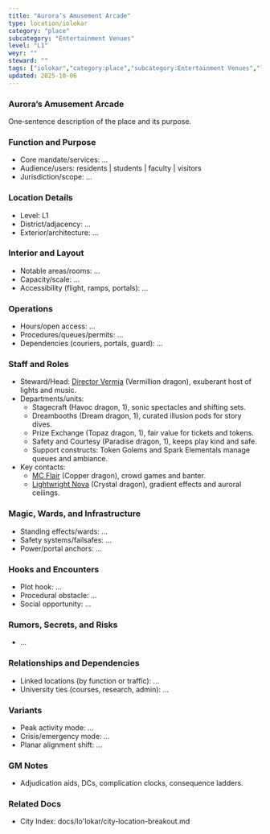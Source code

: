 ```yaml
---
title: "Aurora’s Amusement Arcade"
type: location/iolokar
category: "place"
subcategory: "Entertainment Venues"
level: "L1"
weyr: ""
steward: ""
tags: ["iolokar","category:place","subcategory:Entertainment Venues","level:L1"]
updated: 2025-10-06
---
```

### Aurora’s Amusement Arcade

One‑sentence description of the place and its purpose.

### Function and Purpose

- Core mandate/services: ...
- Audience/users: residents | students | faculty | visitors
- Jurisdiction/scope: ...

### Location Details

- Level: L1
- District/adjacency: ...
- Exterior/architecture: ...

### Interior and Layout

- Notable areas/rooms: ...
- Capacity/scale: ...
- Accessibility (flight, ramps, portals): ...

### Operations

- Hours/open access: ...
- Procedures/queues/permits: ...
- Dependencies (couriers, portals, guard): ...

### Staff and Roles

- Steward/Head: [Director Vermia](../People/director-vermia.md) (Vermillion dragon), exuberant host of lights and music.
- Departments/units:
  - Stagecraft (Havoc dragon, 1), sonic spectacles and shifting sets.
  - Dreambooths (Dream dragon, 1), curated illusion pods for story dives.
  - Prize Exchange (Topaz dragon, 1), fair value for tickets and tokens.
  - Safety and Courtesy (Paradise dragon, 1), keeps play kind and safe.
  - Support constructs: Token Golems and Spark Elementals manage queues and ambiance.
- Key contacts:
  - [MC Flair](../People/mc-flair.md) (Copper dragon), crowd games and banter.
  - [Lightwright Nova](../People/lightwright-nova.md) (Crystal dragon), gradient effects and auroral ceilings.

### Magic, Wards, and Infrastructure

- Standing effects/wards: ...
- Safety systems/failsafes: ...
- Power/portal anchors: ...

### Hooks and Encounters

- Plot hook: ...
- Procedural obstacle: ...
- Social opportunity: ...

### Rumors, Secrets, and Risks

- ...

### Relationships and Dependencies

- Linked locations (by function or traffic): ...
- University ties (courses, research, admin): ...

### Variants

- Peak activity mode: ...
- Crisis/emergency mode: ...
- Planar alignment shift: ...

### GM Notes

- Adjudication aids, DCs, complication clocks, consequence ladders.

### Related Docs

- City Index: docs/Io'lokar/city-location-breakout.md
